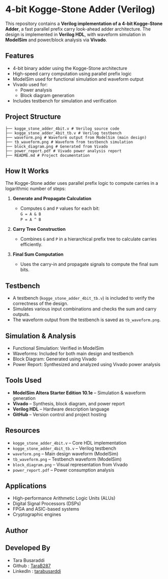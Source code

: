 # 4-bit Kogge-Stone Adder (Verilog)

This repository contains a **Verilog implementation of a 4-bit Kogge-Stone Adder**, a fast parallel prefix carry look-ahead adder architecture. The design is implemented in **Verilog HDL**, with waveform simulation in **ModelSim** and power/block analysis via **Vivado**.

## Features

- 4-bit binary adder using the Kogge-Stone architecture
- High-speed carry computation using parallel prefix logic
- ModelSim used for functional simulation and waveform output
- Vivado used for:
  - Power analysis
  - Block diagram generation
- Includes testbench for simulation and verification

## Project Structure
```
├── kogge_stone_adder_4bit.v # Verilog source code
├── kogge_stone_adder_4bit_tb.v # Verilog testbench
├── waveform.png # Waveform output from ModelSim (main design)
├── tb_waveform.png # Waveform from testbench simulation
├── block_diagram.png # Generated from Vivado
├── power_report.pdf # Vivado power analysis report
├── README.md # Project documentation
```


## How It Works

The Kogge-Stone adder uses parallel prefix logic to compute carries in a logarithmic number of steps:

1. **Generate and Propagate Calculation**
   - Computes `G` and `P` values for each bit:  
     `G = A & B`  
     `P = A ^ B`

2. **Carry Tree Construction**
   - Combines `G` and `P` in a hierarchical prefix tree to calculate carries efficiently.

3. **Final Sum Computation**
   - Uses the carry-in and propagate signals to compute the final sum bits.

## Testbench

- A testbench (`kogge_stone_adder_4bit_tb.v`) is included to verify the correctness of the design.
- Simulates various input combinations and checks the sum and carry outputs.
- The waveform output from the testbench is saved as `tb_waveform.png`.

## Simulation & Analysis

- Functional Simulation: Verified in ModelSim  
- Waveforms: Included for both main design and testbench  
- Block Diagram: Generated using Vivado  
- Power Report: Synthesized and analyzed using Vivado power analysis

## Tools Used

- **ModelSim Altera Starter Edition 10.1e** – Simulation & waveform generation
- **Vivado** – Synthesis, block diagram, and power report
- **Verilog HDL** – Hardware description language
- **GitHub** – Version control and project hosting

## Resources

- `kogge_stone_adder_4bit.v` – Core HDL implementation
- `kogge_stone_adder_4bit_tb.v` – Verilog testbench
- `waveform.png` – Main design waveform (ModelSim)
- `tb_waveform.png` – Testbench waveform (ModelSim)
- `block_diagram.png` – Visual representation from Vivado
- `power_report.pdf` – Power consumption analysis

## Applications

- High-performance Arithmetic Logic Units (ALUs)
- Digital Signal Processors (DSPs)
- FPGA and ASIC-based systems
- Cryptographic engines

## Author

## Developed By 
- Tara Busaraddi
- Github : [TaraB287](https://github.com/TaraB287)
- LinkedIn : [tarabusarddi](https://www.linkedin.com/in/tarabusaraddi/)
